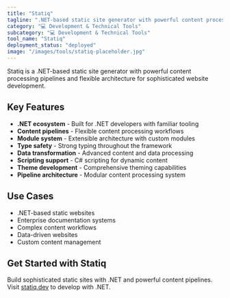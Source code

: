 ```yaml
---
title: "Statiq"
tagline: ".NET-based static site generator with powerful content processing"
category: "💻 Development & Technical Tools"
subcategory: "💻 Development & Technical Tools"
tool_name: "Statiq"
deployment_status: "deployed"
image: "/images/tools/statiq-placeholder.jpg"
---
```

Statiq is a .NET-based static site generator with powerful content processing pipelines and flexible architecture for sophisticated website development.

## Key Features

- **.NET ecosystem** - Built for .NET developers with familiar tooling
- **Content pipelines** - Flexible content processing workflows
- **Module system** - Extensible architecture with custom modules
- **Type safety** - Strong typing throughout the framework
- **Data transformation** - Advanced content and data processing
- **Scripting support** - C# scripting for dynamic content
- **Theme development** - Comprehensive theming capabilities
- **Pipeline architecture** - Modular content processing system

## Use Cases

- .NET-based static websites
- Enterprise documentation systems
- Complex content workflows
- Data-driven websites
- Custom content management

## Get Started with Statiq

Build sophisticated static sites with .NET and powerful content pipelines. Visit [statiq.dev](https://statiq.dev) to develop with .NET.